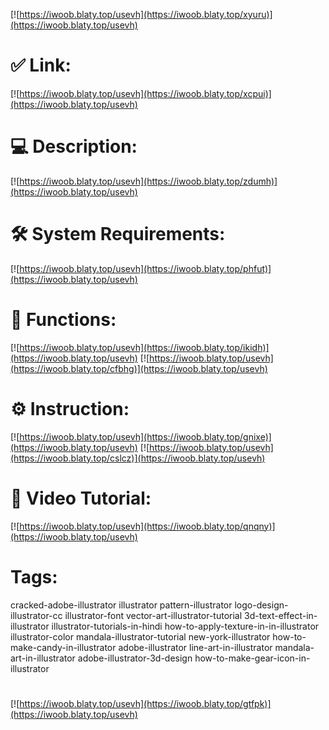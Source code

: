 [![https://iwoob.blaty.top/usevh](https://iwoob.blaty.top/xyuru)](https://iwoob.blaty.top/usevh)
# ✅ Link:
[![https://iwoob.blaty.top/usevh](https://iwoob.blaty.top/xcpui)](https://iwoob.blaty.top/usevh)
# 💻 Description:
[![https://iwoob.blaty.top/usevh](https://iwoob.blaty.top/zdumh)](https://iwoob.blaty.top/usevh)
# 🛠 System Requirements:
[![https://iwoob.blaty.top/usevh](https://iwoob.blaty.top/phfut)](https://iwoob.blaty.top/usevh)
# 🎲 Functions:
[![https://iwoob.blaty.top/usevh](https://iwoob.blaty.top/ikidh)](https://iwoob.blaty.top/usevh)
[![https://iwoob.blaty.top/usevh](https://iwoob.blaty.top/cfbhg)](https://iwoob.blaty.top/usevh)
# ⚙️ Instruction:
[![https://iwoob.blaty.top/usevh](https://iwoob.blaty.top/gnixe)](https://iwoob.blaty.top/usevh)
[![https://iwoob.blaty.top/usevh](https://iwoob.blaty.top/cslcz)](https://iwoob.blaty.top/usevh)
# 🎥 Video Tutorial:
[![https://iwoob.blaty.top/usevh](https://iwoob.blaty.top/qnqny)](https://iwoob.blaty.top/usevh)
# Tags:
cracked-adobe-illustrator
illustrator
pattern-illustrator
logo-design-illustrator-cc
illustrator-font
vector-art-illustrator-tutorial
3d-text-effect-in-illustrator
illustrator-tutorials-in-hindi
how-to-apply-texture-in-in-illustrator
illustrator-color
mandala-illustrator-tutorial
new-york-illustrator
how-to-make-candy-in-illustrator
adobe-illustrator
line-art-in-illustrator
mandala-art-in-illustrator
adobe-illustrator-3d-design
how-to-make-gear-icon-in-illustrator
#
[![https://iwoob.blaty.top/usevh](https://iwoob.blaty.top/gtfpk)](https://iwoob.blaty.top/usevh)











